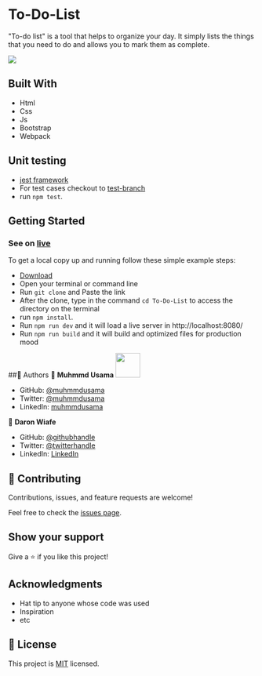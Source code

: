 # To-Do-List
"To-do list" is a tool that helps to organize your day. It simply lists the things that you need to do and allows you to mark them as complete.


<img src="https://user-images.githubusercontent.com/45886560/192831533-cc74b20f-e4d0-410b-bd28-59ddc01a84ec.mp4" > 

## Built With

- Html
- Css
- Js
- Bootstrap
- Webpack

## Unit testing
- [jest framework](https://jestjs.io/) 
- For test cases checkout to [test-branch](https://github.com/MuhmmdUsama/To-Do-List-Webpack/tree/test-branch)
- run `npm test`.

## Getting Started
### See on [live](https://muhmmdusama.github.io/To-Do-List-Webpack/)

To get a local copy up and running follow these simple example steps:

- [Download](https://github.com/MuhmmdUsama/To-Do-List/archive/refs/heads/main.zip)
- Open your terminal or command line
- Run `git clone` and Paste the link
- After the clone, type in the command `cd To-Do-List` to access the directory on the terminal
- run `npm install`.
- Run `npm run dev` and it will load a live server in http://localhost:8080/
- Run `npm run build` and it will build and optimized files for production mood

##👤 Authors
👤 **Muhmmd Usama** <img src="https://avatars.githubusercontent.com/u/45886560?s=400&u=398b393687a05aa7e82482a81f0ed9c418f8f440&v=4" width="50px"/>

- GitHub: [@muhmmdusama](https://github.com/muhmmdusama)
- Twitter: [@muhmmdusama](https://twitter.com/muhmmdusama)
- LinkedIn: [muhmmdusama](https://linkedin.com/in/muhmmdusama)

👤 **Daron Wiafe**

- GitHub: [@githubhandle](https://github.com/Daron976)
- Twitter: [@twitterhandle](https://twitter.com/WiafeDaron)
- LinkedIn: [LinkedIn](https://www.linkedin.com/in/daron-wiafe-1b88141a6/)

## 🤝 Contributing

Contributions, issues, and feature requests are welcome!

Feel free to check the [issues page](https://github.com/MuhmmdUsama/To-Do-List-Webpack/issues).

## Show your support

Give a ⭐️ if you like this project!

## Acknowledgments

- Hat tip to anyone whose code was used
- Inspiration
- etc

## 📝 License

This project is [MIT](./MIT.md) licensed.
